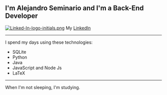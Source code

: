 ## I'm Alejandro Seminario and I'm a Back-End Developer
[![Linked-In-logo-initials.png](https://i.postimg.cc/50YLgXf3/Linked-In-logo-initials.png)](https://postimg.cc/BL3jQQLL)
My <a href="https://www.linkedin.com/in/alejandrovalentinoseminariomedina/">LinkedIn</a>
- - -
I spend my days using these technologies:
- SQLite
- Python
- Java
- JavaScript and Node Js
- LaTeX
- - -
When I'm not sleeping, I'm studying.
